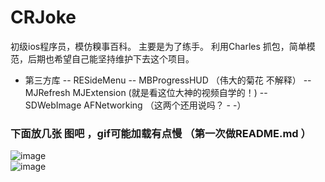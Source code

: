 # CRJoke

初级ios程序员，模仿糗事百科。
主要是为了练手。
利用Charles 抓包，简单模范，后期也希望自己能坚持维护下去这个项目。

- 第三方库 
-- RESideMenu
-- MBProgressHUD （伟大的菊花 不解释）
-- MJRefresh MJExtension (就是看这位大神的视频自学的！)
-- SDWebImage AFNetworking （这两个还用说吗？  - -）








### 下面放几张 图吧 ，gif可能加载有点慢 （第一次做README.md ）

![image](https://github.com/dsxNiubility/SXNews/raw/master/screenshots/68.gif)<br />
![image](https://github.com/dsxNiubility/SXNews/raw/master/screenshots/68.gif)<br />





